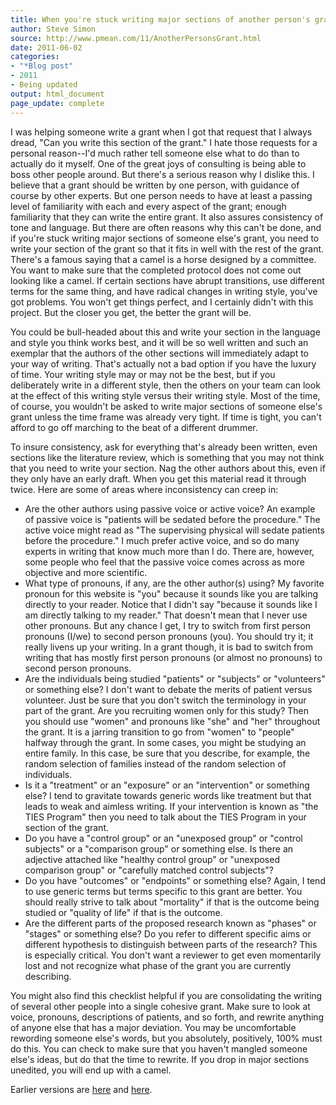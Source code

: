```yaml
---
title: When you're stuck writing major sections of another person's grant
author: Steve Simon
source: http://www.pmean.com/11/AnotherPersonsGrant.html
date: 2011-06-02
categories:
- "*Blog post"
- 2011
- Being updated
output: html_document
page_update: complete
---
```


I was helping someone write a grant when I got that request that I always dread, "Can you write this section of the grant." I hate those requests for a personal reason--I'd much rather tell someone else what to do than to actually do it myself. One of the great joys of consulting is being able to boss other people around. But there's a serious reason why I dislike this. I believe that a grant should be written by one person, with guidance of course by other experts. But one person needs to have at least a passing level of familiarity with each and every aspect of the grant; enough familiarity that they can write the entire grant. It also assures consistency of tone and language. But there are often reasons why this can't be done, and if you're stuck writing major sections of someone else's grant, you need to write your section of the grant so that it fits in well with the rest of the grant. There's a famous saying that a camel is a horse designed by a committee. You want to make sure that the completed protocol does not come out looking like a camel. If certain sections have abrupt transitions, use different terms for the same thing, and have radical changes in writing style, you've got problems. You won't get things perfect, and I certainly didn't with this project. But the closer you get, the better the grant will be.

<!---More--->

You could be bull-headed about this and write your section in the language and style you think works best, and it will be so well written and such an exemplar that the authors of the other sections will immediately adapt to your way of writing. That's actually not a bad option if you have the luxury of time. Your writing style may or may not be the best, but if you deliberately write in a different style, then the others on your team can look at the effect of this writing style versus their writing style. Most of the time, of course, you wouldn't be asked to write major sections of someone else's grant unless the time frame was already very tight. If time is tight, you can't afford to go off marching to the beat of a different drummer.

To insure consistency, ask for everything that's already been written, even sections like the literature review, which is something that you may not think that you need to write your section. Nag the other authors about this, even if they only have an early draft. When you get this material read it through twice. Here are some of areas where inconsistency can creep in:

-   Are the other authors using passive voice or active voice? An example of passive voice is "patients will be sedated before the procedure." The active voice might read as "The supervising physical will sedate patients before the procedure." I much prefer active voice, and so do many experts in writing that know much more than I do. There are, however, some people who feel that the passive voice comes across as more objective and more scientific.
-   What type of pronouns, if any, are the other author(s) using? My favorite pronoun for this website is "you" because it sounds like you are talking directly to your reader. Notice that I didn't say "because it sounds like I am directly talking to my reader." That doesn't mean that I never use other pronouns. But any chance I get, I try to switch from first person pronouns (I/we) to second person pronouns (you). You should try it; it really livens up your writing. In a grant though, it is bad to switch from writing that has mostly first person pronouns (or almost no pronouns) to second person pronouns.
-   Are the individuals being studied "patients" or "subjects" or "volunteers" or something else? I don't want to debate the merits of patient versus volunteer. Just be sure that you don't switch the terminology in your part of the grant. Are you recruiting women only for this study? Then you should use "women" and pronouns like "she" and "her" throughout the grant. It is a jarring transition to go from "women" to "people" halfway through the grant. In some cases, you might be studying an entire family. In this case, be sure that you describe, for example, the random selection of families instead of the random selection of individuals.
-   Is it a "treatment" or an "exposure" or an "intervention" or something else? I tend to gravitate towards generic words like treatment but that leads to weak and aimless writing. If your intervention is known as "the TIES Program" then you need to talk about the TIES Program in your section of the grant.
-   Do you have a "control group" or an "unexposed group" or "control subjects" or a "comparison group" or something else. Is there an adjective attached like "healthy control group" or "unexposed comparison group" or "carefully matched control subjects"?
-   Do you have "outcomes" or "endpoints" or something else? Again, I tend to use generic terms but terms specific to this grant are better. You should really strive to talk about "mortality" if that is the outcome being studied or "quality of life" if that is the outcome.
-   Are the different parts of the proposed research known as "phases" or "stages" or something else? Do you refer to different specific aims or different hypothesis to distinguish between parts of the research? This is especially critical. You don't want a reviewer to get even momentarily lost and not recognize what phase of the grant you are currently describing.

You might also find this checklist helpful if you are consolidating the writing of several other people into a single cohesive grant. Make sure to look at voice, pronouns, descriptions of patients, and so forth, and rewrite anything of anyone else that has a major deviation. You may be uncomfortable rewording someone else's words, but you absolutely, positively, 100% must do this. You can check to make sure that you haven't mangled someone else's ideas, but do that the time to rewrite. If you drop in major sections unedited, you will end up with a camel.

Earlier versions are [here][sim1] and [here][sim2].

[sim1]: http://www.pmean.com/11/AnotherPersonsGrant.html
[sim2]: http://new.pmean.com/another-persons-grant/
